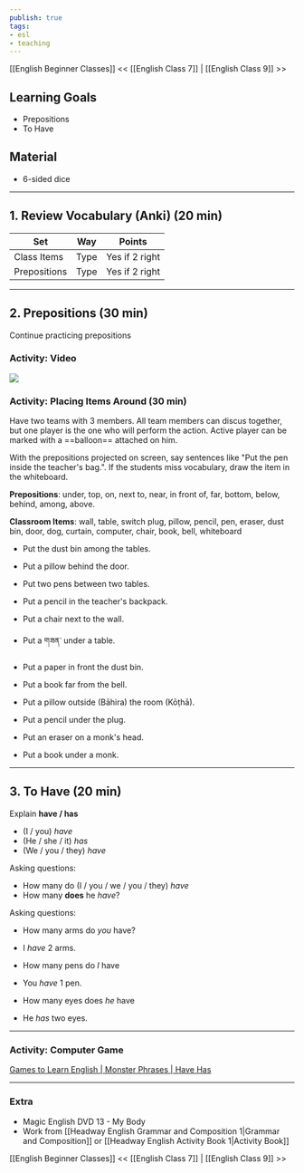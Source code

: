 ```yaml
---
publish: true
tags:
- esl
- teaching
---
```


[[English Beginner Classes]]
<< [[English Class 7]] | [[English Class 9]] >>

## Learning Goals
- Prepositions
- To Have

## Material
- 6-sided dice

---
## 1. Review Vocabulary (Anki) (20 min)

| Set          | Way  | Points         |
| ------------ | ---- | -------------- |
| Class Items  | Type | Yes if 2 right |
| Prepositions | Type | Yes if 2 right |

---
## 2. Prepositions (30 min)
Continue practicing prepositions
### Activity: Video
![](https://www.youtube.com/watch?v=VSn-7QmnJr8)

### Activity: Placing Items Around (30 min)
Have two teams with 3 members. All team members can discus together, but one player is the one who will perform the action. Active player can be marked with a ==balloon== attached on him.

With the prepositions projected on screen, say sentences like "Put the pen inside the teacher's bag.". If the students miss vocabulary, draw the item in the whiteboard.

**Prepositions**: under, top, on, next to, near, in front of, far, bottom, below, behind, among, above.

**Classroom Items**: wall, table, switch plug, pillow, pencil, pen, eraser, dust bin, door, dog, curtain, computer, chair, book, bell, whiteboard

- Put the dust bin among the tables.
- Put a pillow behind the door.
- Put two pens between two tables.

- Put a pencil in the teacher's backpack.
- Put a chair next to the wall.
- Put a གཟན་ under a table.

- Put a paper in front the dust bin.
- Put a book far from the bell.
- Put a pillow outside (Bāhira) the room (Kōṭhā).

- Put a pencil under the plug.
- Put an eraser on a monk's head.
- Put a book under a monk.


---
## 3. To Have (20 min)
Explain **have / has**
- (I / you) <i class="p">have</i>
- (He / she / it) <i class="b">has</i>
- (We / you / they) <i class="p">have</i>

Asking questions:
- How many do (I / you / we / you / they) <i class="p">have</i>
- How many **does** he <i class="b">have</i>?

Asking questions:
- How many arms do <i class="p">you</i> have?
- I <i class="p">have</i> 2 arms.

- How many pens do <i class="p">I</i> have
- You <i class="p">have</i> 1 pen.

- How many eyes does <i class="b">he</i> have
- He <i class="b">has</i> two eyes.

---
### Activity: Computer Game
[Games to Learn English | Monster Phrases | Have Has](https://www.gamestolearnenglish.com/monster-phrases/#review)

---
### Extra
- Magic English DVD 13 - My Body
- Work from [[Headway English Grammar and Composition 1|Grammar and Composition]] or [[Headway English Activity Book 1|Activity Book]]

[[English Beginner Classes]]
<< [[English Class 7]] | [[English Class 9]] >>